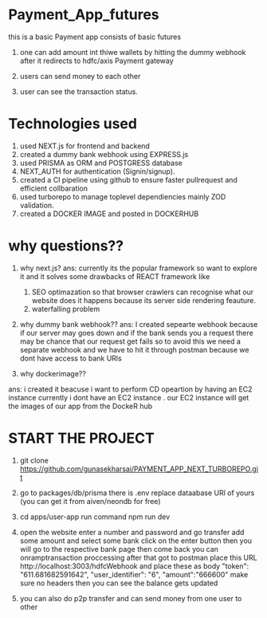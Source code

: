 
# Payment_App_futures

this is a basic Payment app consists of basic futures

1) one can add amount int thiwe wallets by hitting the dummy webhook after it redirects to hdfc/axis Payment gateway

2) users can send money to each other

3) user can see the transaction status.

# Technologies used

1) used NEXT.js for frontend and backend
2) created a dummy bank webhook using EXPRESS.js
3) used PRISMA as ORM and POSTGRESS database
4) NEXT_AUTH for authentication (Signin/signup).
5) created a CI pipeline using github to ensure faster pullrequest and efficient collbaration
6) used turborepo to manage toplevel dependiencies mainly ZOD validation.
7) created a DOCKER IMAGE and posted in DOCKERHUB

# why questions??
1) why next.js?
ans:   currently its the popular framework so want to explore it
and it solves some drawbacks of REACT framework like
    1) SEO optimazation so that browser crawlers can recognise what our website does it happens because its server side rendering feauture.
    2) waterfalling problem

2) why dummy bank webhook??
ans: I created sepearte webhook because if our server may goes down
and if the bank sends you a request there may be chance that our request get fails so to avoid this we need a separate webhook and we have to hit it through postman because we dont have access to bank URls 

3) why dockerimage??

ans: i created it beacuse i want to perform CD opeartion by having an EC2 instance currently i dont have an EC2 instance .
our EC2 instance will get the images of our app from the DockeR hub

# START THE PROJECT

1) git clone https://github.com/gunasekharsai/PAYMENT_APP_NEXT_TURBOREPO.git

2) go to packages/db/prisma there is .env replace dataabase URl of yours (you can get it from aiven/neondb for free)

3) cd apps/user-app  run command npm run dev

4) open the website enter a number and password and go transfer add some amount and select some bank click on the enter button 
then you will go to the respective bank page then come back you can onramptransaction proccessing after that got to postman place this URL http://localhost:3003/hdfcWebhook and place these as body   "token": "611.681682591642",
                "user_identifier": "6",
                "amount":"666600"
make sure no headers then you can see the balance gets updated
5) you can also do p2p transfer and can send money from one user to other
 